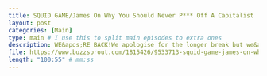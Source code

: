 ```yaml
---
title: SQUID GAME/James On Why You Should Never P*** Off A Capitalist
layout: post
categories: [Main]
type: main # I use this to split main episodes to extra ones
description: WE&apos;RE BACK!We apologise for the longer break but we&apos;re back with our long-awaited first ever GUEST EPISODE. And we&apos;re talking about Squid Game! If you were wondering what Marx and Lancan have to do with Squid Game then you&apos;re in the right place. Maksu and I have had the pleasure to talk through the global phenomenon of Squid Game with our resident Marx expert James! Let us know how you liked the episode, lots of k-drama love and stay critical,Celi and Maksu
file: https://www.buzzsprout.com/1815426/9533713-squid-game-james-on-why-you-should-never-p-off-a-capitalist.mp3 #Link to your .mp3 file
length: "100:55" # mm:ss
---
```

